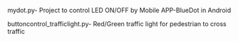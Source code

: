 mydot.py- Project to control LED ON/OFF by Mobile APP-BlueDot in Android

buttoncontrol_trafficlight.py- Red/Green traffic light for pedestrian to cross traffic
